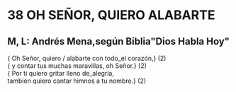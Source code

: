 # 38 OH SEÑOR, QUIERO ALABARTE

## M, L: Andrés Mena,según Biblia"Dios Habla Hoy"

{ Oh Señor, quiero / alabarte con todo_el corazón,} (2)  
{ y contar tus muchas maravillas, oh Señor.} (2)  
{ Por ti quiero gritar lleno de_alegría,  
también quiero cantar himnos a tu nombre.} (2)  


